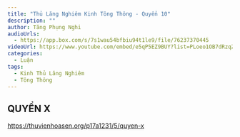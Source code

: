 ```yaml
---
title: "Thủ Lăng Nghiêm Kinh Tông Thông - Quyển 10"
description: ""
author: Tăng Phụng Nghi
audioUrls:
  - https://app.box.com/s/7s1wau54bfbiu94t1le9/file/76237370445
videoUrl: https://www.youtube.com/embed/e5qP5EZ9BUY?list=PLoeo1OB7dRzqZ1C1-pPW9js8iB5CpxGmE
categories:
  - Luận
tags:
  - Kinh Thủ Lăng Nghiêm
  - Tông Thông
---
```


## QUYỂN X

https://thuvienhoasen.org/p17a1231/5/quyen-x
